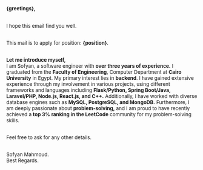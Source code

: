 <font size="2"><p><b>{greetings},</b><br><br>

I hope this email find you well.<br><br>

This mail is to apply for position: <b>{position}</b>.<br><br>

<b>Let me introduce myself,</b><br>
I am Sofyan, a software engineer with <b>over three years of experience.</b>
I graduated from the <b>Faculty of Engineering</b>, Computer Department at <b>Cairo University</b> in Egypt.
My primary interest lies in <b>backend</b>.
I have gained extensive experience through my involvement in various projects,
using different frameworks and languages including <b>Flask/Python, Spring Boot/Java,
Laravel/PHP, Node.js, React.js, and C++.</b> Additionally, I have worked with diverse
database engines such as <b>MySQL, PostgreSQL, and MongoDB.</b> Furthermore, I am deeply
passionate about <b>problem-solving,</b> and I am proud to have recently achieved a <b>top 3%
ranking in the LeetCode</b> community for my problem-solving skills.<br><br>

Feel free to ask for any other details.<br><br>

Sofyan Mahmoud.<br>
Best Regards.</p></font>
